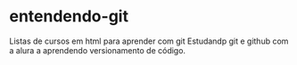 # entendendo-git
Listas de cursos em html para aprender com git
Estudandp git e github com a alura a aprendendo versionamento  de código.
